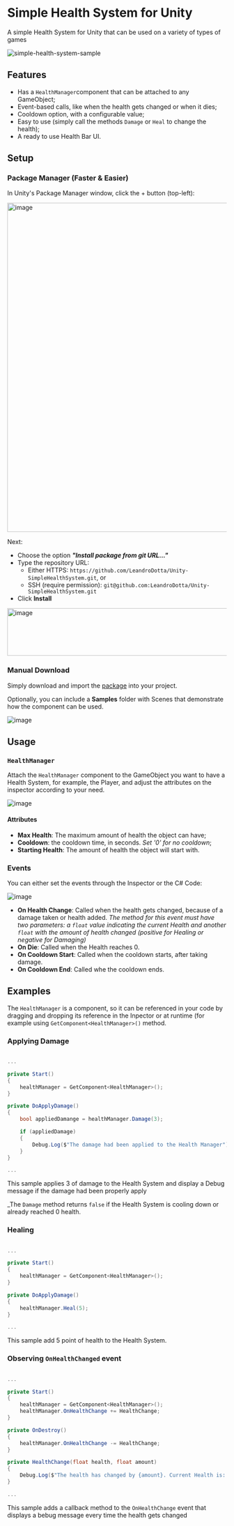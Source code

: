 # Simple Health System for Unity

A simple Health System for Unity that can be used on a variety of types of games

![simple-health-system-sample](https://user-images.githubusercontent.com/1856860/216840238-86b43aa5-ca4a-48b5-9cec-78624eee5d27.gif)

## Features 

- Has a `HealthManager`component that can be attached to any GameObject;
- Event-based calls, like when the health gets changed or when it dies;
- Cooldown option, with a configurable value;
- Easy to use (simply call the methods `Damage` or `Heal` to change the health);
- A ready to use Health Bar UI.

## Setup

### Package Manager (Faster & Easier)

In Unity's Package Manager window, click the + button (top-left):

<img width="1075" height="755" alt="image" src="https://github.com/user-attachments/assets/efcfcace-96ed-45d9-a6ad-f81fbce5ca63" />

Next:
- Choose the option **_"Install package from git URL..."_**
- Type the repository URL:
    - Either HTTPS: `https://github.com/LeandroDotta/Unity-SimpleHealthSystem.git`, or
    - SSH (require permission): `git@github.com:LeandroDotta/Unity-SimpleHealthSystem.git`
- Click **Install**

<img width="1072" height="109" alt="image" src="https://github.com/user-attachments/assets/318caf68-adc7-4ce5-bf85-309c45ccd3cc" />



### Manual Download

Simply download and import the [package](https://github.com/LeandroDotta/Unity-SimpleHealthSystem/releases) into your project.

Optionally, you can include a **Samples** folder with Scenes that demonstrate how the component can be used.

![image](https://user-images.githubusercontent.com/1856860/216791755-97577ac5-1fe3-490d-aeeb-46de8a009e8c.png)

## Usage

### `HealthManager`

Attach the `HealthManager` component to the GameObject you want to have a Health System, for example, the Player, and adjust the attributes on the inspector according to your need.

![image](https://user-images.githubusercontent.com/1856860/216790567-cdf1fb29-c41e-4cbc-aa5e-39096b30efe8.png)

#### Attributes

- **Max Health**: The maximum amount of health the object can have;
- **Cooldown**: the cooldown time, in seconds. _Set '0' for no cooldown_;
- **Starting Health**: The amount of health the object will start with.

### Events

You can either set the events through the Inspector or the C# Code:

![image](https://user-images.githubusercontent.com/1856860/216790715-e727353a-c1b5-4e35-aa96-a1284c7c3690.png)

- **On Health Change**: Called when the health gets changed, because of a damage taken or health added.
_The method for this event must have two parameters: a `float` value indicating the current Health and another `float` with the amount of health changed (positive for Healing or negative for Damaging)_
- **On Die**: Called when the Health reaches 0.
- **On Cooldown Start**: Called when the cooldown starts, after taking damage.
- **On Cooldown End**: Called whe the cooldown ends.

## Examples

The `HealthManager` is a component, so it can be referenced in your code by dragging and dropping its reference in the Inpector or at runtime (for example using `GetComponent<HealthManager>()` method.

### Applying Damage

```csharp

...

private Start()
{
    healthManager = GetComponent<HealthManager>();
}

private DoApplyDamage()
{
    bool appliedDamange = healthManager.Damage(3);

    if (appliedDamage)
    {
        Debug.Log($"The damage had been applied to the Health Manager");
    }
}

...

```
This sample applies 3 of damage to the Health System and display a Debug message if the damage had been properly apply

_The `Damage` method returns `false` if the Health System is cooling down or already reached 0 health.

### Healing

```csharp

...

private Start()
{
    healthManager = GetComponent<HealthManager>();
}

private DoApplyDamage()
{
    healthManager.Heal(5);
}

...

```

This sample add 5 point of health to the Health System.

### Observing `OnHealthChanged` event

```csharp

...

private Start()
{
    healthManager = GetComponent<HealthManager>();
    healthManager.OnHealthChange += HealthChange;
}

private OnDestroy()
{
    healthManager.OnHealthChange -= HealthChange;
}

private HealthChange(float health, float amount)
{
    Debug.Log($"The health has changed by {amount}. Current Health is: {health}");
}

...

```

This sample adds a callback method to the `OnHealthChange` event that displays a bebug message every time the health gets changed
